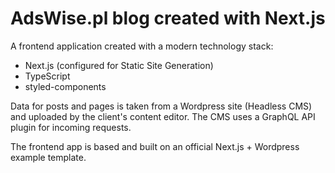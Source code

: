 # AdsWise.pl blog created with Next.js
  A frontend application created with a modern technology stack:
  - Next.js (configured for Static Site Generation)
  - TypeScript
  - styled-components

  Data for posts and pages is taken from a Wordpress site (Headless CMS) and uploaded by the client's content editor. The CMS uses a GraphQL API plugin for incoming requests.

  The frontend app is based and built on an official Next.js + Wordpress example template.

